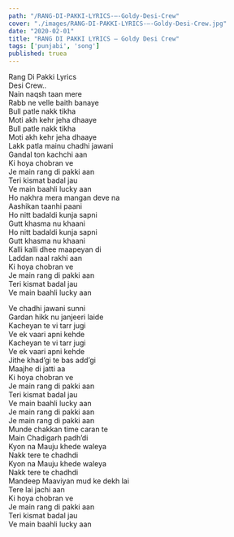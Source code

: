 ```yaml
---
path: "/RANG-DI-PAKKI-LYRICS-–-Goldy-Desi-Crew"
cover: "./images/RANG-DI-PAKKI-LYRICS-–-Goldy-Desi-Crew.jpg"
date: "2020-02-01"
title: "RANG DI PAKKI LYRICS – Goldy Desi Crew"
tags: ['punjabi', 'song']
published: truea
---
```

  
Rang Di Pakki Lyrics  
Desi Crew..  
Nain naqsh taan mere  
Rabb ne velle baith banaye  
Bull patle nakk tikha  
Moti akh kehr jeha dhaaye  
Bull patle nakk tikha  
Moti akh kehr jeha dhaaye  
Lakk patla mainu chadhi jawani  
Gandal ton kachchi aan  
Ki hoya chobran ve  
Je main rang di pakki aan  
Teri kismat badal jau  
Ve main baahli lucky aan  
Ho nakhra mera mangan deve na  
Aashikan taanhi paani  
Ho nitt badaldi kunja sapni  
Gutt khasma nu khaani  
Ho nitt badaldi kunja sapni  
Gutt khasma nu khaani  
Kalli kalli dhee maapeyan di  
Laddan naal rakhi aan  
Ki hoya chobran ve  
Je main rang di pakki aan  
Teri kismat badal jau  
Ve main baahli lucky aan  
  
  
  
  
  
  
Ve chadhi jawani sunni  
Gardan hikk nu janjeeri laide  
Kacheyan te vi tarr jugi  
Ve ek vaari apni kehde  
Kacheyan te vi tarr jugi  
Ve ek vaari apni kehde  
Jithe khad’gi te bas add’gi  
Maajhe di jatti aa  
Ki hoya chobran ve  
Je main rang di pakki aan  
Teri kismat badal jau  
Ve main baahli lucky aan  
Je main rang di pakki aan  
Je main rang di pakki aan  
Munde chakkan time caran te  
Main Chadigarh padh’di  
Kyon na Mauju khede waleya  
Nakk tere te chadhdi  
Kyon na Mauju khede waleya  
Nakk tere te chadhdi  
Mandeep Maaviyan mud ke dekh lai  
Tere lai jachi aan  
Ki hoya chobran ve  
Je main rang di pakki aan  
Teri kismat badal jau  
Ve main baahli lucky aan  
